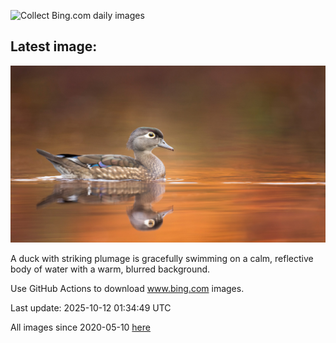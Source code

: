 ![Collect Bing.com daily images](https://github.com/counter2015/bing-daily-images/workflows/Collect%20Bing.com%20daily%20images/badge.svg)
## Latest image:
![](images/WoodDuckHen.jpg)

A duck with striking plumage is gracefully swimming on a calm, reflective body of water with a warm, blurred background.

Use GitHub Actions to download www.bing.com images.

Last update: 2025-10-12 01:34:49 UTC

All images since 2020-05-10 [here](https://github.com/counter2015/bing-daily-images/tree/master/images)
